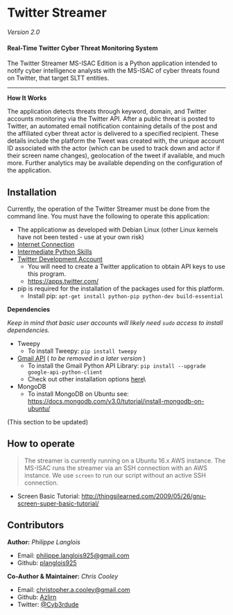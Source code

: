 Twitter Streamer
================
_Version 2.0_



#### Real-Time Twitter Cyber Threat Monitoring System
The Twitter Streamer MS-ISAC Edition is a Python application intended to notify cyber intelligence analysts with the MS-ISAC of cyber threats found on Twitter, that target SLTT entities.

---

**How It Works**

The application detects threats through keyword, domain, and Twitter accounts monitoring via the Twitter API. After a public threat is posted to Twitter, an automated email notification containing details of the post and the affiliated cyber threat actor is delivered to a specified recipient. These details include the platform the Tweet was created with, the unique account ID associated with the actor (which can be used to track down and actor if their screen name changes), geolocation of the tweet if available, and much more. Further analytics may be available depending on the configuration of the application.

## Installation
Currently, the operation of the Twitter Streamer must be done from the command line.
You must have the following to operate this application:

* The applicationw as developed with Debian Linux (other Linux kernels have not been tested - use at your own risk)
* [Internet Connection](http://www.speedtest.net/)
* [Intermediate Python Skills](https://www.codecademy.com/learn/python)
* [Twitter Development Account](https://dev.twitter.com/)
    * You will need to create a Twitter application to obtain API keys to use this program. 
    * https://apps.twitter.com/
* pip is required for the installation of the packages used for this platform. 
    * Install pip: `apt-get install python-pip python-dev build-essential`

**Dependencies**

_Keep in mind that basic user accounts will likely need `sudo` access to install dependencies._

* Tweepy
    * To install Tweepy:
    `pip install tweepy`
* [Gmail API](https://developers.google.com/gmail/api/quickstart/python) ( _to be removed in a later version_ )
     * To install the Gmail Python API Library:
     `pip install --upgrade google-api-python-client`
     * Check out other installation options [here](https://developers.google.com/api-client-library/python/start/installation)\
* MongoDB
     * To install MongoDB on Ubuntu see: https://docs.mongodb.com/v3.0/tutorial/install-mongodb-on-ubuntu/
     
(This section to be updated)

## How to operate

>The streamer is currently running on a Ubuntu 16.x AWS instance. The MS-ISAC runs the streamer via an SSH connection with an AWS instance.  We use `screen` to run our script without an active SSH connection. 

* Screen Basic Tutorial: http://thingsilearned.com/2009/05/26/gnu-screen-super-basic-tutorial/


## Contributors

**Author:** _Philippe Langlois_

* Email: philippe.langlois925@gmail.com
* Github: [planglois925](https://github.com/planglois925)

**Co-Author & Maintainer:** _Chris Cooley_

* Email: christopher.a.cooley@gmail.com
* Github: [Azlirn](https://github.com/Azlirn)
* Twitter: [@Cyb3rdude](https://twitter.com/cyb3rdude)